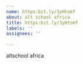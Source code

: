 ```yaml
---
name: https:bit.ly/3yHtomf
about: alt school africa
title: https:bit.ly/3yHtomf
labels: ''
assignees: ''

---
```


altschool africa
